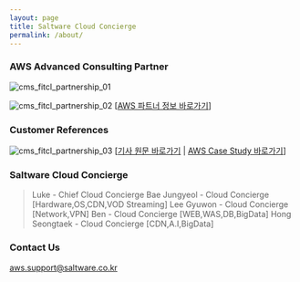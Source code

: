```yaml
---
layout: page
title: Saltware Cloud Concierge
permalink: /about/
---
```


### AWS Advanced Consulting Partner
![cms_fitcl_partnership_01](https://user-images.githubusercontent.com/30482872/29053412-f0a528ca-7c2a-11e7-93d1-94664b2058fb.gif)


![cms_fitcl_partnership_02](https://user-images.githubusercontent.com/30482872/29053426-faf3546e-7c2a-11e7-8439-834168896ca1.gif)
[[AWS 파트너 정보 바로가기](http://www.aws-partner-directory.com/PartnerDirectory/PartnerDetail?Name=Saltware/)]

### Customer References
![cms_fitcl_partnership_03](https://user-images.githubusercontent.com/30482872/29053430-00e02654-7c2b-11e7-8e37-a1aa3bda5ff2.gif)
[[기사 원문 바로가기](http://www.etnews.com/20150721000197) | 
[AWS Case Study 바로가기](https://aws.amazon.com/ko/solutions/case-studies/miraeasset/)]

### Saltware Cloud Concierge
> Luke - Chief Cloud Concierge
> Bae Jungyeol - Cloud Concierge [Hardware,OS,CDN,VOD Streaming]
> Lee Gyuwon - Cloud Concierge [Network,VPN]
> Ben - Cloud Concierge [WEB,WAS,DB,BigData]
> Hong Seongtaek - Cloud Concierge [CDN,A.I,BigData]


### Contact Us

[aws.support@saltware.co.kr](mailto:aws.support@saltware.co.kr)
